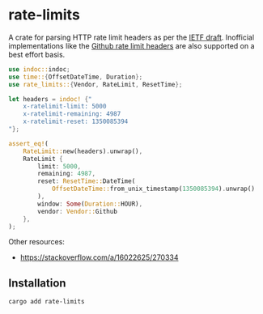 # rate-limits

A crate for parsing HTTP rate limit headers as per the [IETF draft][draft].
Inofficial implementations like the [Github rate limit headers][github] are
also supported on a best effort basis.

```rust
use indoc::indoc;
use time::{OffsetDateTime, Duration};
use rate_limits::{Vendor, RateLimit, ResetTime};

let headers = indoc! {"
    x-ratelimit-limit: 5000
    x-ratelimit-remaining: 4987
    x-ratelimit-reset: 1350085394
"};

assert_eq!(
    RateLimit::new(headers).unwrap(),
    RateLimit {
        limit: 5000,
        remaining: 4987,
        reset: ResetTime::DateTime(
            OffsetDateTime::from_unix_timestamp(1350085394).unwrap()
        ),
        window: Some(Duration::HOUR),
        vendor: Vendor::Github
    },
);
```

Other resources:

- https://stackoverflow.com/a/16022625/270334

## Installation

```
cargo add rate-limits
```

[github]: https://docs.github.com/en/rest/overview/resources-in-the-rest-api
[draft]: https://tools.ietf.org/id/draft-polli-ratelimit-headers-00.html
